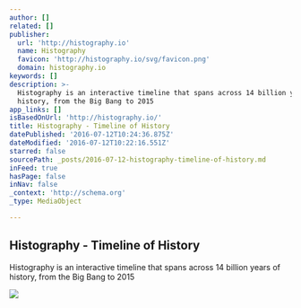 ```yaml
---
author: []
related: []
publisher:
  url: 'http://histography.io'
  name: Histography
  favicon: 'http://histography.io/svg/favicon.png'
  domain: histography.io
keywords: []
description: >-
  Histography is an interactive timeline that spans across 14 billion years of
  history, from the Big Bang to 2015
app_links: []
isBasedOnUrl: 'http://histography.io/'
title: Histography - Timeline of History
datePublished: '2016-07-12T10:24:36.875Z'
dateModified: '2016-07-12T10:22:16.551Z'
starred: false
sourcePath: _posts/2016-07-12-histography-timeline-of-history.md
inFeed: true
hasPage: false
inNav: false
_context: 'http://schema.org'
_type: MediaObject

---
```

<article style=""><h1>Histography - Timeline of History</h1><p>Histography is an interactive timeline that spans across 14 billion years of history, from the Big Bang to 2015</p><img src="http://histography.io/histography.jpg" /></article>
